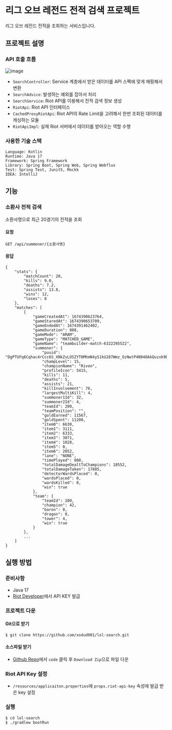 # 리그 오브 레전드 전적 검색 프로젝트
리그 오브 레전드 전적을 조회하는 서비스입니다.

## 프로젝트 설명

### API 호출 흐름
![image](https://user-images.githubusercontent.com/51165061/214239069-285149bf-b54a-4801-9b73-b3990873718c.png)

* `SearchController`: Service 계층에서 받은 데이터를 API 스펙에 맞게 매핑해서 변환
* `SearchAdvice`: 발생하는 예외를 잡아서 처리
* `SearchService`: Riot API를 이용해서 전적 검색 정보 생성
* `RiotApi`: Riot API 인터페이스
* `CachedProxyRiotApi`: Riot API의 Rate Limit을 고려해서 한번 조회된 데이터를 캐싱하는 모듈
* `RiotApiImpl`: 실제 Riot 서버에서 데이터를 받아오는 역할 수행

### 사용한 기술 스택
```
Language: Kotlin
Runtime: Java 17
Framework: Spring Framework
Library: Spring Boot, Spring Web, Spring Webflux
Test: Spring Test, Junit5, Mockk
IDEA: IntelliJ
```

## 기능
### 소환사 전적 검색
소환사명으로 최근 20경기의 전적을 조회

#### 요청
```
GET /api/summoner/{소환사명}
```
#### 응답
```
{
    "stats": {
        "matchCount": 20,
        "kills": 9.0,
        "deaths": 7.2,
        "assists": 13.8,
        "wins": 12,
        "loses": 8
    },
    "matches": [
        {
            "gameCreatedAt": 1674390623764,
            "gameStaredAt": 1674390653709,
            "gameEndedAt": 1674391462402,
            "gameDuration": 808,
            "gameMode": "ARAM",
            "gameType": "MATCHED_GAME",
            "gameName": "teambuilder-match-6322295522",
            "summoner": {
                "puuid": "DgPTUFq6Cqhac4rCcc6S_XNkZvLOSZYT0MhmN4yS1kU287Wmz_OzNwtP4N940AkQuzxk9BdFjk8FzQ",
                "champLevel": 15,
                "championName": "Riven",
                "profileIcon": 5415,
                "kills": 11,
                "deaths": 5,
                "assists": 21,
                "killInvolvement": 76,
                "largestMultiKill": 4,
                "summoner1Id": 32,
                "summoner2Id": 4,
                "teamId": 200,
                "teamPosition": "",
                "goldEarned": 11567,
                "goldSpent": 11200,
                "item0": 6630,
                "item1": 3111,
                "item2": 6333,
                "item3": 3071,
                "item4": 1028,
                "item5": 0,
                "item6": 2052,
                "lane": "NONE",
                "timePlayed": 808,
                "totalDamageDealtToChampions": 18552,
                "totalDamageTaken": 17885,
                "detectorWardsPlaced": 0,
                "wardsPlaced": 0,
                "wardsKilled": 0,
                "win": true
            },
            "team": {
                "teamId": 200,
                "champion": 42,
                "baron": 0,
                "dragon": 0,
                "tower": 4,
                "win": true
            }
        },
        ...
    ]  
}
```

## 실행 방법

### 준비사항
* Java 17
* [Riot Developer](https://developer.riotgames.com)에서 API KEY 발급

### 프로젝트 다운

#### Git으로 받기
```git
$ git clone https://github.com/xodud001/lol-search.git 
```
#### 소스파일 받기
* [Github Repo](https://github.com/xodud001/lol-search)에서 `code` 클릭 후 `Download Zip`으로 파일 다운

### Riot API Key 설정
* `/resources/applicaiton.properties`에 `props.riot-api-key` 속성에 발급 받은 key 설정

### 실행
```
$ cd lol-search
$ ./gradlew bootRun
```
